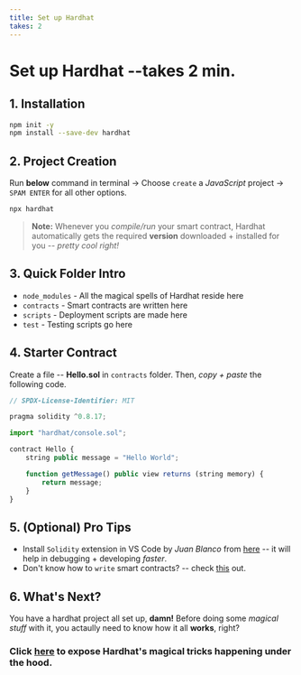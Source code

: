```yaml
---
title: Set up Hardhat
takes: 2
---
```


# Set up Hardhat --takes 2 min.

## 1. Installation

```bash
npm init -y
npm install --save-dev hardhat
```

## 2. Project Creation

Run **below** command in terminal -> Choose `create` a _JavaScript_ project -> `SPAM ENTER` for all other options.

```bash
npx hardhat
```

> **Note:** Whenever you _compile/run_ your smart contract, Hardhat automatically gets the required **version** downloaded + installed for you -- _pretty cool right!_

## 3. Quick Folder Intro

-   `node_modules` - All the magical spells of Hardhat reside here
-   `contracts` - Smart contracts are written here
-   `scripts` - Deployment scripts are made here
-   `test` - Testing scripts go here

## 4. Starter Contract

Create a file -- **Hello.sol** in `contracts` folder. Then, _copy + paste_ the following code.

```js
// SPDX-License-Identifier: MIT

pragma solidity ^0.8.17;

import "hardhat/console.sol";

contract Hello {
    string public message = "Hello World";

    function getMessage() public view returns (string memory) {
        return message;
    }
}
```

## 5. (Optional) Pro Tips

-   Install `Solidity` extension in VS Code by _Juan Blanco_ from [here](https://marketplace.visualstudio.com/items?itemName=JuanBlanco.solidity) -- it will help in debugging + developing _faster_.
-   Don't know how to `write` smart contracts? -- check [this](https://solidity-by-example.org/) out.

## 6. What's Next?

You have a hardhat project all set up, **damn!** Before doing some _magical stuff_ with it, you actaully need to know
how it all **works**, right?

### Click [here](./under_the_hood.md) to expose Hardhat's magical tricks happening under the hood.
